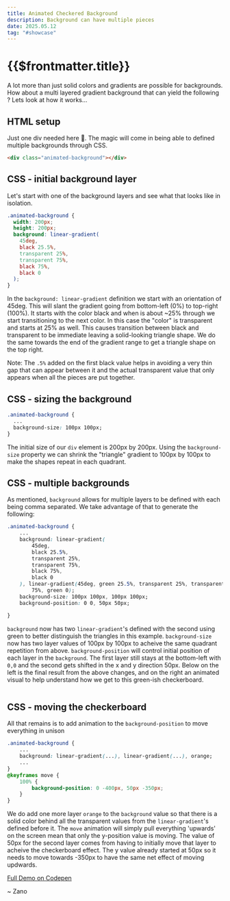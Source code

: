 ```yaml
---
title: Animated Checkered Background
description: Background can have multiple pieces
date: 2025.05.12
tag: "#showcase"
---
```


<style>
.layer-a, .layer-b, .layer-c{
  animation:none;
  border:0.1rem solid var(--vp-c-default-1);
}
.layer-a{
  background: linear-gradient(
      45deg,
      black 25.5%,
      transparent 25%,
      transparent 75%,
      black 75%,
      black 0
    );
}
.layer-b{
background: linear-gradient(
      45deg,
      black 25.5%,
      transparent 25%,
      transparent 75%,
      black 75%,
      black 0
    );
    background-size: 100px 100px;
}


.layer-c{
    background:
        linear-gradient(45deg, black 25.5%, transparent 25%, transparent 75%, black 75%, black 0),
        linear-gradient(45deg, green 25.5%, transparent 25%, transparent 75%, green 75%, green 0);
    background-repeat: repeat, repeat;
    background-position: 0 0, 50px 50px;
    background-size: 100px 100px, 100px 100px;
    animation: move-layer-c 10s linear infinite;
}

.layer-d{
    background:
        linear-gradient(45deg, black 25.5%, transparent 25%, transparent 75%, black 75%, black 0),
        linear-gradient(45deg, green 25.5%, transparent 25%, transparent 75%, green 75%, green 0);
    background-repeat: repeat, repeat;
    /* background-position: 0 0, 50px 50px; */
    /* background-size: 100px 100px, 100px 100px; */
    animation: move-layer-d 10s linear infinite;
}
@keyframes move-layer-c{
    0%{
     background-position: 0 0, 0 0;
    background-size: 100px 100px, 100px 100px;     
    }
     50% {
    background-position: 0 0, 50px 0;
    background-size: 100px 100px, 100px 100px;
  }
 100% {
    background-position: 0 0px, 50px 50px;
    background-size: 100px 100px, 100px 100px;
  }  
}

@keyframes move-layer-d{
    0%{
     background-position: 0 0, 0 0;
    background-size: 200px 200px, 200px 200px;     
    }
     50% {
    background-position: 0 0, 0 0;
    background-size: 100px 100px, 200px 200px;
  }
 100% {
    background-position: 0 0px, 50px 50px;
    background-size: 100px 100px, 100px 100px;
  }  
}

</style>

# {{$frontmatter.title}}

<Badge :text="$frontmatter.date" />
<Badge :text="$frontmatter.tag" />

A lot more than just solid colors and gradients are possible for backgrounds. How about a multi layered gradient background that can yield the following ? Lets look at how it works...

<AnimatedBackground />

## HTML setup

Just one div needed here 🤯. The magic will come in being able to defined multiple backgrounds through CSS.

```html
<div class="animated-background"></div>
```

## CSS - initial background layer

Let's start with one of the background layers and see what that looks like in isolation.

```css
.animated-background {
  width: 200px;
  height: 200px;
  background: linear-gradient(
    45deg,
    black 25.5%,
    transparent 25%,
    transparent 75%,
    black 75%,
    black 0
  );
}
```

In the `background: linear-gradient` definition we start with an orientation of 45deg. This will slant the gradient going from bottom-left (0%) to top-right (100%). It starts with the color black and when is about ~25% through we start transitioning to the next color. In this case the "color" is transparent and starts at 25% as well. This causes transition between black and transparent to be immediate leaving a solid-looking triangle shape. We do the same towards the end of the gradient range to get a triangle shape on the top right.

Note: The `.5%` added on the first black value helps in avoiding a very thin gap that can appear between it and the actual transparent value that only appears when all the pieces are put together.

<div class="animated-background layer-a"></div>

## CSS - sizing the background

```css
.animated-background {
  ...
  background-size: 100px 100px;
}
```

The initial size of our `div` element is 200px by 200px. Using the `background-size` property we can shrink the "triangle" gradient to 100px by 100px to make the shapes repeat in each quadrant.

<div class="animated-background layer-b"></div>

## CSS - multiple backgrounds

As mentioned, `background` allows for multiple layers to be defined with each being comma separated. We take advantage of that to generate the following:

```css
.animated-background {
    ...
    background: linear-gradient(
        45deg,
        black 25.5%,
        transparent 25%,
        transparent 75%,
        black 75%,
        black 0
    ), linear-gradient(45deg, green 25.5%, transparent 25%, transparent 75%, green
        75%, green 0);
    background-size: 100px 100px, 100px 100px;
    background-position: 0 0, 50px 50px;

}
```

`background` now has two `linear-gradient`'s defined with the second using green to better distinguish the triangles in this example. `background-size` now has two layer values of 100px by 100px to acheive the same quadrant repetition from above. `background-position` will control initial position of each layer in the `background`. The first layer still stays at the bottom-left with `0,0` and the second gets shifted in the x and y direction 50px. Below on the left is the final result from the above changes, and on the right an animated visual to help understand how we get to this green-ish checkerboard.

<div style="display:flex; gap:2rem">
    <div class="animated-background layer-c" style="animation:none"></div>
    <div class="animated-background layer-c"></div>
</div>

## CSS - moving the checkerboard

All that remains is to add animation to the `background-position` to move everything in unison

```css
.animated-background {
    ...
    background: linear-gradient(...), linear-gradient(...), orange;
    ...
}
@keyframes move {
    100% {
        background-position: 0 -400px, 50px -350px;
    }
}
```

We do add one more layer `orange` to the `background` value so that there is a solid color behind all the transparent values from the `linear-gradient`'s defined before it. The `move` animation will simply pull everything 'upwards' on the screen mean that only the y-position value is moving. The value of 50px for the second layer comes from having to initially move that layer to acheive the checkerboard effect. The y value already started at 50px so it needs to move towards -350px to have the same net effect of moving updwards.

<div class="animated-background"></div>

[Full Demo on Codepen](https://codepen.io/_zan0/pen/GYpoKB?editors=0100)

~ Zano
